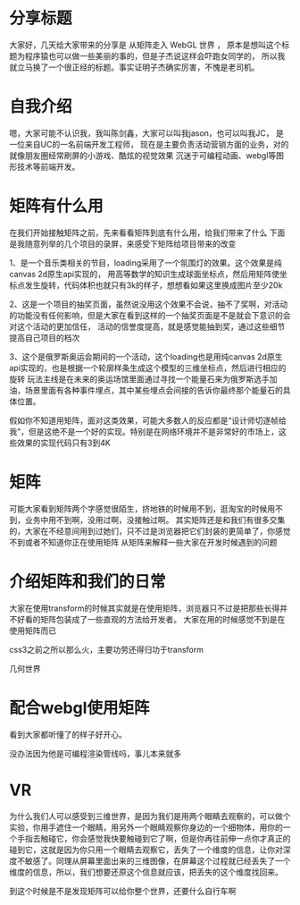 # 分享标题
大家好，几天给大家带来的分享是 从矩阵走入 WebGL 世界 ，
原本是想叫这个标题为程序猿也可以做一些美丽的事的，但是子杰说这样会吓跑女同学的，
所以我就立马换了一个很正经的标题。事实证明子杰确实厉害，不愧是老司机。

# 自我介绍
嗯，大家可能不认识我，我叫陈剑鑫，大家可以叫我jason，也可以叫我JC，
是一位来自UC的一名前端开发工程师，
现在是主要负责活动营销方面的业务，对的就像朋友圈经常刷屏的小游戏、酷炫的视觉效果
沉迷于可编程动画、webgl等图形技术等前端开发。

# 矩阵有什么用
在我们开始接触矩阵之前，先来看看矩阵到底有什么用，给我们带来了什么
下面是我随意列举的几个项目的录屏，来感受下矩阵给项目带来的改变

1、是一个音乐类相关的节目，loading采用了一个氛围灯的效果。这个效果是纯canvas 2d原生api实现的，
用高等数学的知识生成球面坐标点，然后用矩阵使坐标点发生旋转，代码体积也就只有3k的样子，想想看如果这里换成图片至少20k

2、这是一个项目的抽奖页面，虽然说没用这个效果不会说，抽不了奖啊，对活动的功能没有任何影响，但是大家在看到这样的一个抽奖页面是不是就会下意识的会对这个活动的更加信任， 活动的信誉度提高，就是感觉能抽到奖，通过这些细节提高自己项目的档次

3、这个是俄罗斯奥运会期间的一个活动，这个loading也是用纯canvas 2d原生api实现的，也是根据一个轮廓样条生成这个模型的三维坐标点，然后进行相应的旋转 玩法主线是在未来的奥运场馆里面通过寻找一个能量石来为俄罗斯选手加油，场景里面有各种事件埋点，其中某些埋点会间接的告诉你最终那个能量石的具体位置。

假如你不知道用矩阵，面对这类效果，可能大多数人的反应都是“设计师切逐帧给我”，但是这绝不是一个好的实现。特别是在网络环境并不是非常好的市场上，这些效果的实现代码只有3到4K

# 矩阵
可能大家看到矩阵两个字感觉很陌生，挤地铁的时候用不到，逛淘宝的时候用不到，业务中用不到啊，没用过啊，没接触过啊。
其实矩阵还是和我们有很多交集的，大家在不经意间用到过她们，只不过是浏览器把它们封装的更简单了，你感觉不到或者不知道你正在使用矩阵
从矩阵来解释一些大家在开发时候遇到的问题

# 介绍矩阵和我们的日常
大家在使用transform的时候其实就是在使用矩阵，浏览器只不过是把那些长得并不好看的矩阵包装成了一些直观的方法给开发者。
大家在用的时候感觉不到是在使用矩阵而已

css3之前之所以那么火，主要功劳还得归功于transform

几何世界

# 配合webgl使用矩阵
看到大家都听懂了的样子好开心。

没办法因为他是可编程渲染管线吗，事儿本来就多

# VR 
为什么我们人可以感受到三维世界，是因为我们是用两个眼睛去观察的，可以做个实验，你用手遮住一个眼睛，用另外一个眼睛观察你身边的一个细物体，用你的一个手指去触碰它，你会感觉我快要触碰到它了啊，但是你再往前伸一点你才真正的碰到它，这就是因为你只用一个眼睛去观察它，丢失了一个维度的信息，让你对深度不敏感了。同理从屏幕里面出来的三维图像，在屏幕这个过程就已经丢失了一个维度的信息，所以，我们想要还原这个信息就应该，把丢失的这个维度找回来。

到这个时候是不是发现矩阵可以给你整个世界，还要什么自行车啊